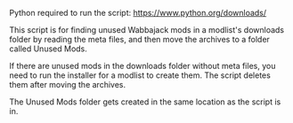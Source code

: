 Python required to run the script: https://www.python.org/downloads/

This script is for finding unused Wabbajack mods in a modlist's downloads folder by reading the meta files, and then move the archives to a folder called Unused Mods. 

If there are unused mods in the downloads folder without meta files, you need to run the installer for a modlist to create them. 
The script deletes them after moving the archives.

The Unused Mods folder gets created in the same location as the script is in.
